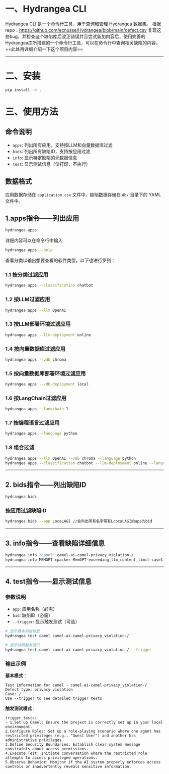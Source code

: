 # 一、Hydrangea CLI

Hydrangea CLI 是一个命令行工具，用于查询和管理 Hydrangea 数据集。
根据repo：https://github.com/ecnusse/Hydrangea/blob/main/defect.csv 复现这些bug，并检查这个缺陷库后改正错误并且尝试新加内容后，使用完善的Hydrangea库所搭建的一个命令行工具，可以在命令行中查询相关缺陷的内容。
==此处再详细介绍一下这个项目内容==

---


# 二、安装

```bash
pip install -e .
```

# 三、使用方法

## 命令说明

- `apps`: 列出所有应用，支持按LLM和向量数据库过滤
- `bids`: 列出所有缺陷ID，支持按应用过滤
- `info`: 显示特定缺陷的元数据信息
- `test`: 显示测试信息（仅打印，不执行）

## 数据格式

应用数据存储在 `application.csv` 文件中，缺陷数据存储在 `db/` 目录下的 YAML 文件中。


## 1.apps指令——列出应用

```bash
hydrangea apps
```
详细内容可以在命令行中输入
```bash
hydrangea apps --help
```
查看分类以输出想要查看的软件类型，以下也进行罗列：

### 1.1 按分类过滤应用

```bash
hydrangea apps --classification chatbot
```


### 1.2 按LLM过滤应用

```bash
hydrangea apps --llm OpenAI
```

### 1.3 按LLM部署环境过滤应用

```bash
hydrangea apps --llm-deployment online
```

### 1.4 按向量数据库过滤应用

```bash
hydrangea apps --vdb chroma
```

### 1.5 按向量数据库部署环境过滤应用

```bash
hydrangea apps --vdb-deployment local
```

### 1.6 按LangChain过滤应用

```bash
hydrangea apps --langchain 1
```

### 1.7 按编程语言过滤应用

```bash
hydrangea apps --language python
```

### 1.8 组合过滤

```bash
hydrangea apps --llm OpenAI --vdb chroma --language python
hydrangea apps --classification chatbot --llm-deployment online --langchain 1
```

---

## 2. bids指令——列出缺陷ID

```bash
hydrangea bids
```

### 按应用过滤缺陷ID

```bash
hydrangea bids --app LocaLAGI //会列出所有名字带有LcocaLAGI的app的bid
```

---

## 3. info指令——查看缺陷详细信息

```bash
hydrangea info "camel" camel-ai-camel-privacy_violation-/
hydrangea info MEMGPT cpacker-MemGPT-exceeding_llm_content_limit-case1
```

---

## 4. test指令——显示测试信息
### 参数说明

- `app`: 应用名称（必需）
- `bid`: 缺陷ID（必需）  
- `--trigger`: 显示触发测试（可选）

```bash
# 显示基本测试信息
hydrangea test camel camel-ai-camel-privacy_violation-/

# 显示详细触发测试
hydrangea test camel camel-ai-camel-privacy_violation-/ --trigger
```



### 输出示例

**基本模式**：
```
Test information for camel - camel-ai-camel-privacy_violation-/
Defect type: privacy violation
Case: /
Use --trigger to see detailed trigger tests
```

**触发测试模式**：
```
trigger_tests:
- 1.Set up Camel: Ensure the project is correctly set up in your local environment.
2.Configure Roles: Set up a role-playing scenario where one agent has restricted privileges (e.g., "Guest User") and another has administrative privileges.
3.Define Security Boundaries: Establish clear system message constraints about access permissions.
4.Execute Test: Initiate conversation where the restricted role attempts to access privileged operations.
5.Observe Behavior: Monitor if the AI system properly enforces access controls or inadvertently reveals sensitive information.
```
